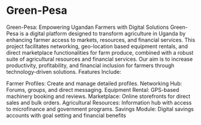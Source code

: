 # Green-Pesa
Green-Pesa: Empowering Ugandan Farmers with Digital Solutions  Green-Pesa is a digital platform designed to transform agriculture in Uganda by enhancing farmer access to markets, resources, and financial services. 
 This project facilitates networking, geo-location based equipment rentals, and direct marketplace functionalities for farm produce, combined with a robust suite of agricultural resources and financial services. Our aim is to increase productivity, profitability, and financial inclusion for farmers through technology-driven solutions.
 Features Include:

Farmer Profiles: Create and manage detailed profiles.
Networking Hub: Forums, groups, and direct messaging.
Equipment Rental: GPS-based machinery booking and reviews.
Marketplace: Online storefronts for direct sales and bulk orders.
Agricultural Resources: Information hub with access to microfinance and government programs.
Savings Module: Digital savings accounts with goal setting and financial benefits
